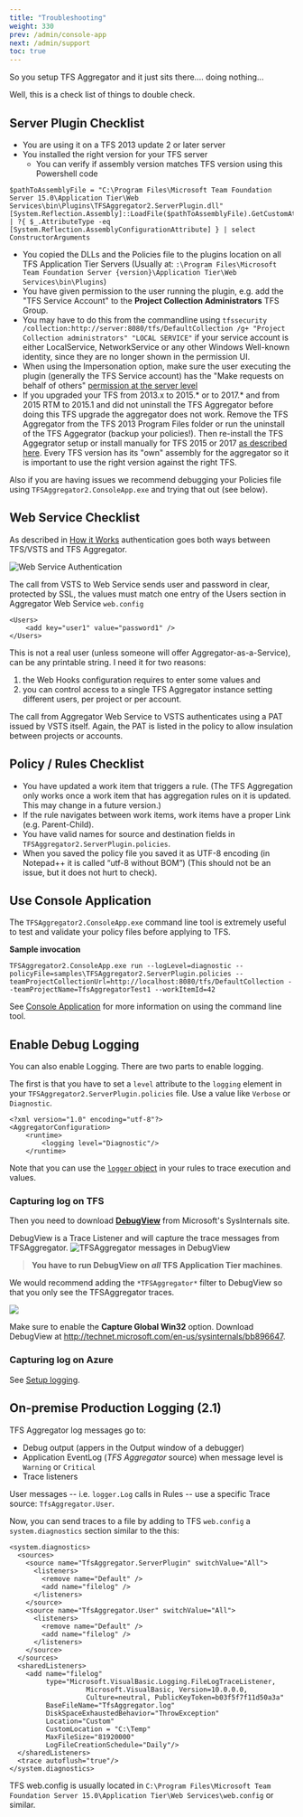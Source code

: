 ```yaml
---
title: "Troubleshooting"
weight: 330
prev: /admin/console-app
next: /admin/support
toc: true
---
```

So you setup TFS Aggregator and it just sits there.... doing nothing...

Well, this is a check list of things to double check.


## Server Plugin Checklist

 -  You are using it on a TFS 2013 update 2 or later server
 - You installed the right version for your TFS server
   - You can verify if assembly version matches TFS version using this Powershell code

```
$pathToAssemblyFile = "C:\Program Files\Microsoft Team Foundation Server 15.0\Application Tier\Web Services\bin\Plugins\TFSAggregator2.ServerPlugin.dll"
[System.Reflection.Assembly]::LoadFile($pathToAssemblyFile).GetCustomAttributesData() | ?{ $_.AttributeType -eq [System.Reflection.AssemblyConfigurationAttribute] } | select ConstructorArguments
```

 -  You copied the DLLs and the Policies file to the plugins location on all TFS Application Tier Servers (Usually at: <Drive>`:\Program Files\Microsoft Team Foundation Server {version}\Application Tier\Web Services\bin\Plugins`)
 -  You have given permission to the user running the plugin, e.g. add the "TFS Service Account" to the **Project Collection Administrators** TFS Group.
  - You may have to do this from the commandline using `tfssecurity /collection:http://server:8080/tfs/DefaultCollection /g+ "Project Collection administrators" "LOCAL SERVICE"` if your service account is either LocalService, NetworkService or any other Windows Well-known identity, since they are no longer shown in the permission UI.
 -  When using the Impersonation option, make sure the user executing the plugin (generally the TFS Service account) has the "Make requests on behalf of others" [permission at the server level](https://msdn.microsoft.com/en-us/library/ms252587.aspx)
 -  If you upgraded your TFS from 2013.x to 2015.* or to 2017.* and from 2015 RTM to 2015.1 and did not uninstall the TFS Aggregator before doing this TFS upgrade the aggregator does not work. Remove the TFS Aggregator from the TFS 2013 Program Files folder or run the uninstall of the TFS Aggegrator (backup your policies!). Then re-install the TFS Aggegrator setup or install manually for TFS 2015 or 2017 [as described here](/admin/install). Every TFS version has its "own" assembly for the aggregator so it is important to use the right version against the right TFS.


Also if you are having issues we recommend debugging your Policies file using `TFSAggregator2.ConsoleApp.exe` and trying that out (see below).


## Web Service Checklist

As described in [How it Works](/intro/how-it-works) authentication goes both ways between TFS/VSTS and TFS Aggregator.

![Web Service Authentication](/intro/how-it-works/webservice-authentication.jpg)

The call from VSTS to Web Service sends user and password in clear, protected by SSL, the values must match one entry of the Users section in Aggregator Web Service `web.config`

```
<Users>
    <add key="user1" value="password1" />
</Users>
```

This is not a real user (unless someone will offer Aggregator-as-a-Service), can be any printable string. I need it for two reasons:

 1. the Web Hooks configuration requires to enter some values and
 2. you can control access to a single TFS Aggregator instance setting different users, per project or per account.
 
The call from Aggregator Web Service to VSTS authenticates using a PAT issued by VSTS itself. Again, the PAT is listed in the policy to allow insulation between projects or accounts.


## Policy / Rules Checklist

 -  You have updated a work item that triggers a rule. (The TFS Aggregation only works once a work item that has aggregation rules on it is updated. This may change in a future version.)
 -  If the rule navigates between work items, work items have a proper Link (e.g. Parent-Child).
 -  You have valid names for source and destination fields in `TFSAggregator2.ServerPlugin.policies`.
 -  When you saved the policy file you saved it as UTF-8 encoding (in Notepad++ it is called “utf-8 without BOM”) (This should not be an issue, but it does not hurt to check).


## Use Console Application

The `TFSAggregator2.ConsoleApp.exe` command line tool is extremely useful to test and validate your policy files before applying to TFS.

**Sample invocation**

```
TFSAggregator2.ConsoleApp.exe run --logLevel=diagnostic --policyFile=samples\TFSAggregator2.ServerPlugin.policies --teamProjectCollectionUrl=http://localhost:8080/tfs/DefaultCollection --teamProjectName=TfsAggregatorTest1 --workItemId=42
```

See [Console Application](/admin/console-app) for more information on using the command line tool.


## Enable Debug Logging

You can also enable Logging. There are two parts to enable logging.

The first is that you have to set a `level` attribute to the `logging` element in your `TFSAggregator2.ServerPlugin.policies` file.
Use a value like `Verbose` or `Diagnostic`.

```
<?xml version="1.0" encoding="utf-8"?>
<AggregatorConfiguration>
    <runtime>
        <logging level="Diagnostic"/>
    </runtime>
```

Note that you can use the [`logger` object](/using/objects-reference/logger-object/) in your rules to trace execution and  values.

### Capturing log on TFS

Then you need to download [**DebugView**](https://technet.microsoft.com/en-us/sysinternals/debugview.aspx) from Microsoft's SysInternals site.

DebugView is a Trace Listener and will capture the trace messages from TFSAggregator.
![TFSAggregator messages in DebugView](./messages-in-dbgview.png)

> **You have to run DebugView on _all_ TFS Application Tier machines**.

We would recommend adding the `*TFSAggregator*` filter to DebugView so that you only see the TFSAggregator traces.

![](./dbg-view-filter.png)

Make sure to enable the **Capture Global Win32** option.
Download DebugView at <http://technet.microsoft.com/en-us/sysinternals/bb896647>.

### Capturing log on Azure

See [Setup logging](/admin/install-webhooks/#setup-logging-optional).


## On-premise Production Logging (2.1)

TFS Aggregator log messages go to:

- Debug output (appers in the Output window of a debugger)
- Application EventLog (_TFS Aggregator_ source) when message level is `Warning` or `Critical`
- Trace listeners

User messages -- i.e. `logger.Log` calls in Rules -- use a specific Trace source: `TfsAggregator.User`.

Now, you can send traces to a file by adding to TFS `web.config` a `system.diagnostics` section similar to the this:

```
<system.diagnostics>
  <sources>
    <source name="TfsAggregator.ServerPlugin" switchValue="All">
      <listeners>
        <remove name="Default" />
        <add name="filelog" />
      </listeners>
    </source>
    <source name="TfsAggregator.User" switchValue="All">
      <listeners>
        <remove name="Default" />
        <add name="filelog" />
      </listeners>
    </source>
  </sources>
  <sharedListeners>
    <add name="filelog"
         type="Microsoft.VisualBasic.Logging.FileLogTraceListener, 
                   Microsoft.VisualBasic, Version=10.0.0.0, 
                   Culture=neutral, PublicKeyToken=b03f5f7f11d50a3a"
         BaseFileName="TfsAggregator.log"
         DiskSpaceExhaustedBehavior="ThrowException"
         Location="Custom"
         CustomLocation = "C:\Temp"
         MaxFileSize="81920000"
         LogFileCreationSchedule="Daily"/>
  </sharedListeners>
  <trace autoflush="true"/>
</system.diagnostics>
```

TFS web.config is usually located in `C:\Program Files\Microsoft Team Foundation Server 15.0\Application Tier\Web Services\web.config` or similar.

